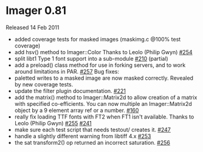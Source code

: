 # Imager 0.81

Released 14 Feb 2011

- added coverage tests for masked images (maskimg.c @100% test coverage)
- add hsv() method to Imager::Color Thanks to Leolo (Philip Gwyn) [#254](https://github.com/tonycoz/imager/issues/254)
- split libt1 Type 1 font support into a sub-module [#210](https://github.com/tonycoz/imager/issues/210) (partial)
- add a preload() class method for use in forking servers, and to work around limitations in PAR. [#257](https://github.com/tonycoz/imager/issues/257)
Bug fixes:
- paletted writes to a masked image are now masked correctly. Revealed by new coverage tests.
- update the filter plugin documentation. [#221](https://github.com/tonycoz/imager/issues/221)
- add the matrix() method to Imager::Matrix2d to allow creation of a matrix with specified co-efficients. You can now multiple an Imager::Matrix2d object by a 9 element array ref or a number. [#160](https://github.com/tonycoz/imager/issues/160)
- really fix loading TTF fonts with FT2 when FT1 isn't available. Thanks to Leolo (Philip Gwyn) [#255](https://github.com/tonycoz/imager/issues/255) [#241](https://github.com/tonycoz/imager/issues/241)
- make sure each test script that needs testout/ creates it. [#247](https://github.com/tonycoz/imager/issues/247)
- handle a slightly different warning from libtiff 4.x [#253](https://github.com/tonycoz/imager/issues/253)
- the sat transform2() op returned an incorrect saturation. [#256](https://github.com/tonycoz/imager/issues/256)